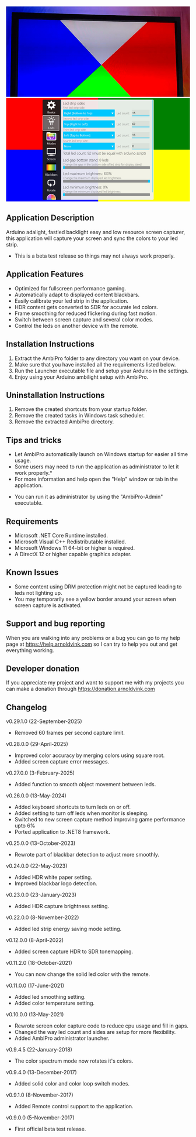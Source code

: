 ![AmbiPro](Screenshots/AmbiPro-screenshot1.jpg)
![AmbiPro](Screenshots/AmbiPro-screenshot2.jpg)

## Application Description
Arduino adalight, fastled backlight easy and low resource screen capturer,
this application will capture your screen and sync the colors to your led strip.
- This is a beta test release so things may not always work properly.

## Application Features
- Optimized for fullscreen performance gaming.
- Automatically adapt to displayed content blackbars.
- Easily calibrate your led strip in the application.
- HDR content gets converted to SDR for accurate led colors.
- Frame smoothing for reduced flickering during fast motion.
- Switch between screen capture and several color modes.
- Control the leds on another device with the remote.

## Installation Instructions
1) Extract the AmbiPro folder to any directory you want on your device.
2) Make sure that you have installed all the requirements listed below.
3) Run the Launcher executable file and setup your Arduino in the settings.
4) Enjoy using your Arduino ambilight setup with AmbiPro.

## Uninstallation Instructions
1) Remove the created shortcuts from your startup folder.
2) Remove the created tasks in Windows task scheduler.
3) Remove the extracted AmbiPro directory.

## Tips and tricks
- Let AmbiPro automatically launch on Windows startup for easier all time usage.
- Some users may need to run the application as administrator to let it work properly.*
- For more information and help open the "Help" window or tab in the application.
* You can run it as administrator by using the "AmbiPro-Admin" executable.

## Requirements
- Microsoft .NET Core Runtime installed.
- Microsoft Visual C++ Redistributable installed.
- Microsoft Windows 11 64-bit or higher is required.
- A DirectX 12 or higher capable graphics adapter.

## Known Issues
- Some content using DRM protection might not be captured leading to leds not lighting up.
- You may temporarily see a yellow border around your screen when screen capture is activated.

## Support and bug reporting
When you are walking into any problems or a bug you can go to my help page at https://help.arnoldvink.com so I can try to help you out and get everything working.

## Developer donation
If you appreciate my project and want to support me with my projects you can make a donation through https://donation.arnoldvink.com

## Changelog
v0.29.1.0 (22-September-2025)
- Removed 60 frames per second capture limit.

v0.28.0.0 (29-April-2025)
- Improved color accuracy by merging colors using square root.
- Added screen capture error messages.

v0.27.0.0 (3-February-2025)
- Added function to smooth object movement between leds.

v0.26.0.0 (13-May-2024)
- Added keyboard shortcuts to turn leds on or off.
- Added setting to turn off leds when monitor is sleeping.
- Switched to new screen capture method improving game performance upto 6%
- Ported application to .NET8 framework.

v0.25.0.0 (13-October-2023)
- Rewrote part of blackbar detection to adjust more smoothly.

v0.24.0.0 (22-May-2023)
- Added HDR white paper setting.
- Improved blackbar logo detection.

v0.23.0.0 (23-January-2023)
- Added HDR capture brightness setting.

v0.22.0.0 (8-November-2022)
- Added led strip energy saving mode setting.

v0.12.0.0 (8-April-2022)
- Added screen capture HDR to SDR tonemapping.

v0.11.2.0 (18-October-2021)
- You can now change the solid led color with the remote.

v0.11.0.0 (17-June-2021)
- Added led smoothing setting.
- Added color temperature setting.

v0.10.0.0 (13-May-2021)
- Rewrote screen color capture code to reduce cpu usage and fill in gaps.
- Changed the way led count and sides are setup for more flexibility.
- Added AmbiPro administrator launcher.

v0.9.4.5 (22-January-2018)
- The color spectrum mode now rotates it's colors.

v0.9.4.0 (13-December-2017)
- Added solid color and color loop switch modes.

v0.9.1.0 (8-November-2017)
- Added Remote control support to the application.

v0.9.0.0 (5-November-2017)
- First official beta test release.